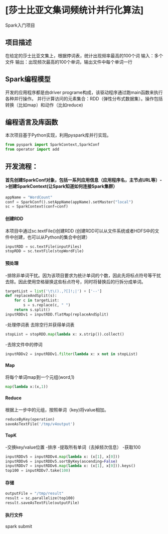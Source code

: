 # [莎士比亚文集词频统计并行化算法]
Spark入门项目

## 项目描述
在给定的莎士比亚文集上，根据停词表，统计出现频率最高的100个词
输入：多个文件
输出：出现频次最高的100个单词，输出文件中每个单词一行


## Spark编程模型
开发的应用程序都是由driver programe构成，该驱动程序通过跑main函数来执行各种并行操作。
并行计算访问的元素集合：RDD（弹性分布式数据集）。操作包括转换（比如map）和动作（比如reduce)

## 编程语言及库函数
本次项目基于Python实现，利用pyspark库并行实现。
```python
from pyspark import SparkContext,SparkConf
from operator import add
```

## 开发流程：
#### 首先创建SparkConf对象，包括一系列应用信息（应用程序名，主节点URL等）->创建SparkContext(让Spark知道如何连接Spark集群）
```python
appName = "WordCount"
conf = SparkConf().setAppName(appName).setMaster("local")
sc = SparkContext(conf=conf)
```
#### 创建RDD
本项目中通过sc.textFile()创建RDD
(创建RDD可以从文件系统或者HDFS中的文件中创建，也可以从Python的集合中创建）
```python
inputRDD = sc.textFile(inputFiles)
stopRDD = sc.textFile(stopWordFile)
```
#### 预处理
-排除非单词干扰。因为该项目要求为统计单词的个数，因此先将标点符号等干扰去除。因此使用空格替换这些标点符号，同时将替换后的行拆分成单词。
```python
targetList = list('\t\().,?[]!;|') + ['--']
def replaceAndSplit(s):
    for c in targetList:
        s = s.replace(c, " ")
    return s.split()
inputRDDv1 = inputRDD.flatMap(replaceAndSplit)
```
-处理停词表
去除空行并获得单词表
```python
stopList = stopRDD.map(lambda x: x.strip()).collect()
```
-去除文件中的停词
```python
inputRDDv2 = inputRDDv1.filter(lambda x: x not in stopList)
```
#### Map
将每个单词map到一个元组(word,1)
```python
map(lambda x:(x,1))
```
#### Reduce
根据上一步中的元组，按照单词（key)将value相加。
```python
reduceByKey(operation)
saveAsTextFile('/tmp/v4output')
```
#### TopK
-交换key/value位置
-排序
-提取所有单词（去掉频次信息）
-获取100
```python
inputRDDv5 = inputRDDv4.map(lambda x: (x[1], x[0]))
inputRDDv6 = inputRDDv5.sortByKey(ascending=False)
inputRDDv7 = inputRDDv6.map(lambda x: (x[1], x[0])).keys()
top100 = inputRDDv7.take(100)
```
#### 存储
```python
outputFile = "/tmp/result"
result = sc.parallelize(top100)
result.saveAsTextFile(outputFile)
```
#### 执行文件
spark submit





